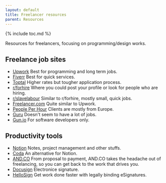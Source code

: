 ```yaml
---
layout: default
title: Freelancer resources
parent: Resources
---
```


{% include toc.md %}

Resources for freelancers, focusing on programming/design works.

## Freelance job sites

- [Upwork](https://www.upwork.com/ab/find-work/)
Best for programming and long term jobs.
- [Fiverr](https://www.fiverr.com/)
Best for quick services.
- [Toptal](https://www.toptal.com/)
Higher rates but tougher application process.
- [r/forhire](https://www.reddit.com/r/forhire/)
Where you could post your profile or look for people who are hiring.
- [r/slavelabour](https://www.reddit.com/r/slavelabour/)
Similar to r/forhire, mostly small, quick jobs.
- [Freelancer.com](https://www.freelancer.com/)
Quite similar to Upwork.
- [People Per Hour](https://www.peopleperhour.com/)
Clients are mostly from Europe.
- [Guru](https://www.guru.com/)
Doesn't seem to have a lot of jobs.
- [Gun.io](http://gun.io/) For software developers only.

## Productivity tools

- [Notion](https://www.notion.so/)
Notes, project management and other stuffs.
- [Coda](https://coda.io/)
An alternative for Notion.
- [AND.CO](http://and.co/)
From proposal to payment, AND.CO takes the headache out of freelancing,
so you can get back to the work that drives you.
- [Docusign](https://www.docusign.com/)
Electronice signature.
- [HelloSign](https://www.hellosign.com/)
Get work done faster with legally binding eSignatures.
